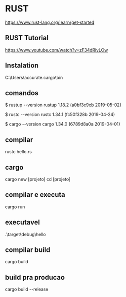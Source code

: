 # RUST
https://www.rust-lang.org/learn/get-started

## RUST Tutorial
https://www.youtube.com/watch?v=zF34dRivLOw

## Instalation
 C:\Users\accurate\.cargo\bin

## comandos
 $ rustup --version
 rustup 1.18.2 (a0bf3c9cb 2019-05-02)

 $ rustc --version
 rustc 1.34.1 (fc50f328b 2019-04-24)

 $ cargo --version
 cargo 1.34.0 (6789d8a0a 2019-04-01)

## compilar
 rustc hello.rs

## cargo
 cargo new [projeto]
 cd [projeto]

## compilar e executa
 cargo run

## executavel
.\target\debug\hello

## compilar build
 cargo build

## build pra producao
 cargo build --release